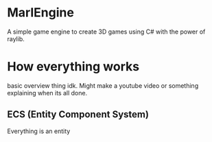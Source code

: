 # MarlEngine
A simple game engine to create 3D games using C# with the power of raylib.

# How everything works
basic overview thing idk. Might make a youtube video or something explaining when its all done.

## ECS (Entity Component System)
Everything is an entity